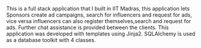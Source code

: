 This is a full stack application that I built in IIT Madras, this application lets Sponsors create ad campaigns, search for influencers and request for ads, vice versa influencers can also register themselves,search and request for ads. Further chat assistance is provided between the clients. This application was developed with templates using Jinja2. SQLAlchemy is used as a database toolkit with 4 classes.
